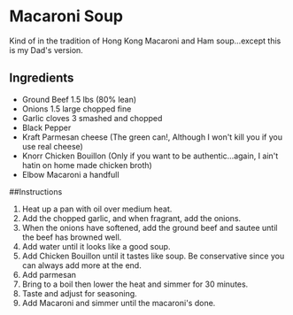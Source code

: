 Macaroni Soup
======================
Kind of in the tradition of Hong Kong Macaroni and Ham soup…except this is my Dad's version.

## Ingredients


* Ground Beef 1.5 lbs (80% lean)
* Onions 1.5 large chopped fine
* Garlic cloves 3 smashed and chopped
* Black Pepper
* Kraft Parmesan cheese (The green can!, Although I won't kill you if you use real cheese)
* Knorr Chicken Bouillon (Only if you want to be authentic…again, I ain't hatin on home made chicken broth)
* Elbow Macaroni a handfull


##Instructions

1. Heat up a pan with oil over medium heat.
2. Add the chopped garlic, and when fragrant, add the onions.
3. When the onions have softened, add the ground beef and sautee until the beef has browned well.
4. Add water until it looks like a good soup.
5. Add Chicken Bouillon until it tastes like soup.  Be conservative since you can always add more at the end.
6. Add parmesan
7. Bring to a boil then lower the heat and simmer for 30 minutes.
8. Taste and adjust for seasoning.
9. Add Macaroni and simmer until the macaroni's done.